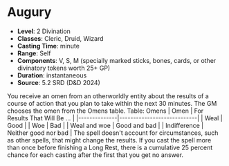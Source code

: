 # Augury

- **Level**: 2 Divination
- **Classes**: Cleric, Druid, Wizard
- **Casting Time**: minute
- **Range**: Self
- **Components**: V, S, M (specially marked sticks, bones, cards, or other divinatory tokens worth 25+ GP)
- **Duration**: instantaneous
- **Source**: 5.2 SRD (D&D 2024)

You receive an omen from an otherworldly entity about the results of a course of action that you plan to take within the next 30 minutes. The GM chooses the omen from the Omens table. Table: Omens | Omen | For Results That Will Be … | |--------------|----------------------------| | Weal | Good | | Woe | Bad | | Weal and woe | Good and bad | | Indifference | Neither good nor bad | The spell doesn't account for circumstances, such as other spells, that might change the results. If you cast the spell more than once before finishing a Long Rest, there is a cumulative 25 percent chance for each casting after the first that you get no answer.

